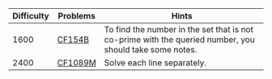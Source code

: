 | Difficulty | Problems | Hints |
| -------- | -------- | -------- |
| 1600 | [CF154B](https://codeforces.com/problemset/problem/154/B) | To find the number in the set that is not co-prime with the queried number, you should take some notes. |
| 2400 | [CF1089M](https://codeforces.com/problemset/problem/1089/M) | Solve each line separately. |